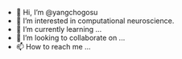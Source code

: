 - 👋 Hi, I’m @yangchogosu
- 👀 I’m interested in computational neuroscience.
- 🌱 I’m currently learning ...
- 💞️ I’m looking to collaborate on ...
- 📫 How to reach me ...

<!---
didch1789/didch1789 is a ✨ special ✨ repository because its `README.md` (this file) appears on your GitHub profile.
You can click the Preview link to take a look at your changes.
--->
